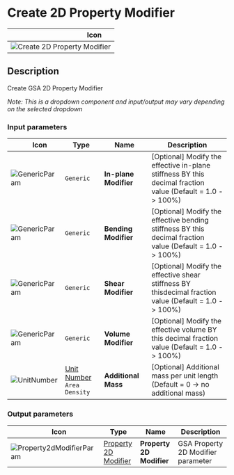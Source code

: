 # Create 2D Property Modifier
<!--- This file has been auto-generated, do not change it manually! Edit the generator here: https://github.com/arup-group/GSA-Grasshopper/tree/main/DocsGeneration --->

|<img width="150"/> Icon |
| ----------- |
|![Create 2D Property Modifier](./images/Create2dPropertyModifier.png) |

## Description

Create GSA 2D Property Modifier

_Note: This is a dropdown component and input/output may vary depending on the selected dropdown_

### Input parameters

|<img width="20"/> Icon |<img width="200"/> Type |<img width="200"/> Name |<img width="1000"/> Description |
| ----------- | ----------- | ----------- | ----------- |
|![GenericParam](./images/GenericParam.png) |`Generic` |**In-plane Modifier** |[Optional] Modify the effective in-plane stiffness BY this decimal fraction value (Default = 1.0 -> 100%) |
|![GenericParam](./images/GenericParam.png) |`Generic` |**Bending Modifier** |[Optional] Modify the effective bending stiffness BY this decimal fraction value (Default = 1.0 -> 100%) |
|![GenericParam](./images/GenericParam.png) |`Generic` |**Shear Modifier** |[Optional] Modify the effective shear stiffness BY thisdecimal fraction value (Default = 1.0 -> 100%) |
|![GenericParam](./images/GenericParam.png) |`Generic` |**Volume Modifier** |[Optional] Modify the effective volume BY this decimal fraction value (Default = 1.0 -> 100%) |
|![UnitNumber](./images/UnitParam.png) |[Unit Number](gsagh-unitnumber-parameter.md)  ` Area Density ` |**Additional Mass** |[Optional] Additional mass per unit length (Default = 0 -> no additional mass) |

### Output parameters

|<img width="20"/> Icon |<img width="200"/> Type |<img width="200"/> Name |<img width="1000"/> Description |
| ----------- | ----------- | ----------- | ----------- |
|![Property2dModifierParam](./images/Property2dModifierParam.png) |[Property 2D Modifier](gsagh-property-2d-modifier-parameter.md) |**Property 2D Modifier** |GSA Property 2D Modifier parameter |


